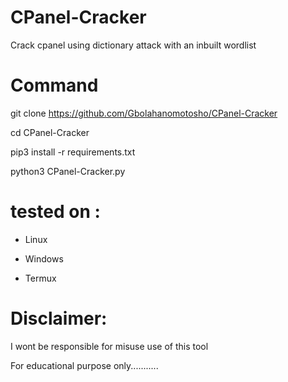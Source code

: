 # CPanel-Cracker


  Crack cpanel using dictionary attack with an inbuilt wordlist 




# Command



 git clone https://github.com/Gbolahanomotosho/CPanel-Cracker




 cd CPanel-Cracker



 pip3 install -r requirements.txt




 python3 CPanel-Cracker.py





# tested on :




- Linux


- Windows 


- Termux



# Disclaimer: 

 

  I wont be responsible for misuse use of this tool

  

  For educational purpose only...........
